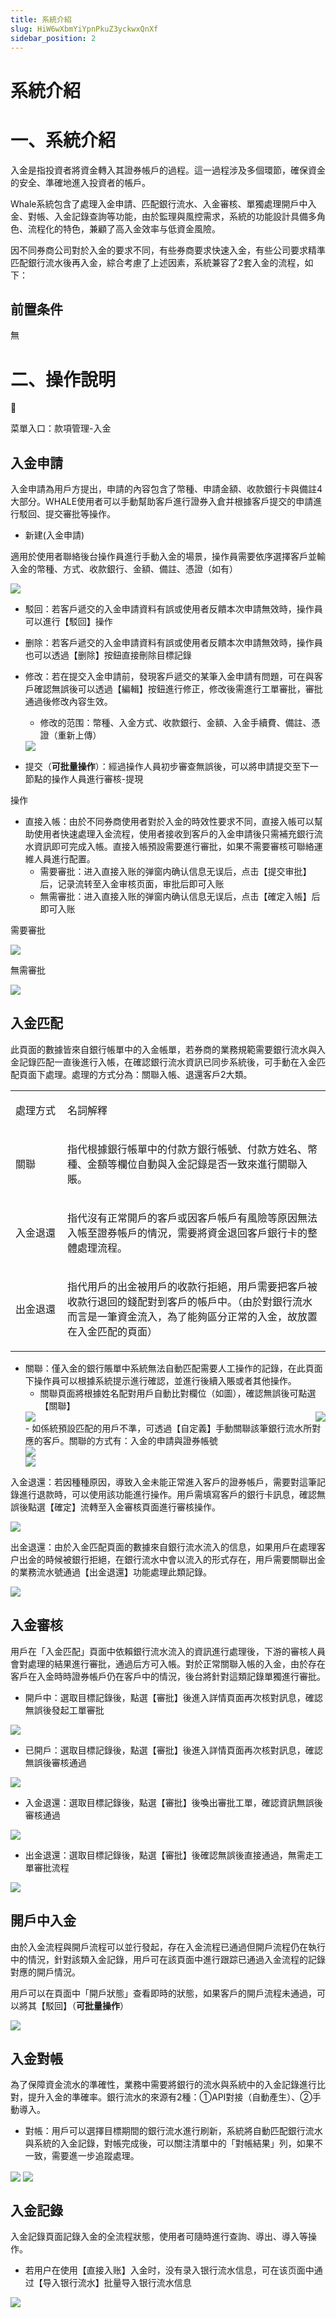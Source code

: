 ```yaml
---
title: 系統介紹
slug: HiW6wXbmYiYpnPkuZ3yckwxQnXf
sidebar_position: 2
---
```



# 系統介紹

# 一、系統介紹

入金是指投資者將資金轉入其證券帳戶的過程。這一過程涉及多個環節，確保資金的安全、準確地進入投資者的帳戶。

Whale系統包含了處理入金申請、匹配銀行流水、入金審核、單獨處理開戶中入金、對帳、入金記錄查詢等功能，由於監理與風控需求，系統的功能設計具備多角色、流程化的特色，兼顧了高入金效率与低資金風險。

因不同券商公司對於入金的要求不同，有些券商要求快速入金，有些公司要求精準匹配銀行流水後再入金，綜合考慮了上述因素，系統兼容了2套入金的流程，如下：

## 前置条件

無

# 二、操作說明

<div class="callout callout-bg-6 callout-border-6">
<div class='callout-emoji'>📍</div>
<p>菜單入口：款項管理-入金</p>
</div>

## 入金申請

入金申請為用戶方提出，申請的內容包含了幣種、申請金額、收款銀行卡與備註4大部分。WHALE使用者可以手動幫助客戶進行證券入倉并根據客戶提交的申請進行駁回、提交審批等操作。

- 新建(入金申請)

適用於使用者聯絡後台操作員進行手動入金的場景，操作員需要依序選擇客戶並輸入金的幣種、方式、收款銀行、金額、備註、憑證（如有）

<img src="/assets/KkeVbvwzToGPx1xtVh0cetdOnKd.gif" src-width="2074" src-height="1000" align="center"/>

- 駁回：若客戶遞交的入金申請資料有誤或使用者反饋本次申請無效時，操作員可以進行【駁回】操作
- 删除：若客戶遞交的入金申請資料有誤或使用者反饋本次申請無效時，操作員也可以透過【删除】按鈕直接刪除目標記錄
- 修改：若在提交入金申請前，發現客戶遞交的某筆入金申請有問題，可在與客戶確認無誤後可以透過【編輯】按鈕進行修正，修改後需進行工單審批，審批通過後修改內容生效。
    - 修改的范围：幣種、入金方式、收款銀行、金額、入金手續費、備註、憑證（重新上傳）
    <img src="/assets/IlRVbRl3toqWxFxk9tJcmms6nNf.gif" src-width="2076" src-height="998" align="center"/>

- 提交（**可批量操作**）：經過操作人員初步審查無誤後，可以將申請提交至下一節點的操作人員進行審核-提現

操作

- 直接入帳：由於不同券商使用者對於入金的時效性要求不同，直接入帳可以幫助使用者快速處理入金流程，使用者接收到客戶的入金申請後只需補充銀行流水資訊即可完成入帳。直接入帳預設需要進行審批，如果不需要審核可聯絡運維人員進行配置。
    - 需要審批：进入直接入账的弹窗内确认信息无误后，点击【提交审批】后，记录流转至入金审核页面，审批后即可入账
    - 無需審批：进入直接入账的弹窗内确认信息无误后，点击【確定入帳】后即可入账

<div class="flex gap-3 columns-2" column-size="2">
<div class="w-[50%]" width-ratio="50">
<p>需要審批</p>
<img src="/assets/FlOqbkU7loUf14xPDTscaU6cnzh.png" src-width="1678" src-height="1764" align="center"/>
</div>
<div class="w-[50%]" width-ratio="50">
<p>無需審批</p>
<img src="/assets/OYtkbLK4QolXjYx2OalckTh1nwf.png" src-width="1688" src-height="1754" align="center"/>
</div>
</div>

## 入金匹配

此頁面的數據皆來自銀行帳單中的入金帳單，若券商的業務規範需要銀行流水與入金記錄匹配一直後進行入帳，在確認銀行流水資訊已同步系統後，可手動在入金匹配頁面下處理。處理的方式分為：關聯入帳、退還客戶2大類。

<table>
<colgroup>
<col width="100"/>
<col width="544"/>
</colgroup>
<tbody>
<tr><td><p>處理方式</p></td><td><p>名詞解釋</p></td></tr>
<tr><td><p>關聯</p></td><td><p>指代根據銀行帳單中的付款方銀行帳號、付款方姓名、幣種、金額等欄位自動與入金記錄是否一致來進行關聯入賬。</p></td></tr>
<tr><td><p>入金退還</p></td><td><p>指代沒有正常開戶的客戶或因客戶帳戶有風險等原因無法入帳至證券帳戶的情況，需要將資金退回客戶銀行卡的整體處理流程。</p></td></tr>
<tr><td><p>出金退還</p></td><td><p>指代用戶的出金被用戶的收款行拒絕，用戶需要把客戶被收款行退回的錢配對到客戶的帳戶中。（由於對銀行流水而言是一筆資金流入，為了能夠區分正常的入金，故放置在入金匹配的頁面）</p></td></tr>
</tbody>
</table>

- 關聯：僅入金的銀行賬單中系統無法自動匹配需要人工操作的記錄，在此頁面下操作員可以根據系統提示進行確認，並進行後續入賬或者其他操作。
    - 關聯頁面將根據姓名配對用戶自動比對欄位（如圖），確認無誤後可點選【關聯】
    <div class="flex gap-3 columns-2" column-size="2">
    <div class="w-[50%]" width-ratio="50">
        <img src="/assets/Wb1ibQjqOoeDcjxeySLcfNXNnHd.png" src-width="3818" src-height="1842" align="right"/>
        </div>
    <div class="w-[50%]" width-ratio="50">
        <img src="/assets/Wj7sbldCoopPv3xe4rHcfuHpnNg.png" src-width="3904" src-height="1950" align="center"/>
        </div>
    </div>
    - 如係統預設匹配的用戶不準，可透過【自定義】手動關聯該筆銀行流水所對應的客戶。關聯的方式有：入金的申請與證券帳號
    <div class="flex gap-3 columns-2" column-size="2">
    <div class="w-[50%]" width-ratio="50">
        <img src="/assets/QgoqbKGL6oftC5xOl7JczjwEnRc.png" src-width="3308" src-height="1776" align="center"/>
        </div>
    <div class="w-[50%]" width-ratio="50">
        <img src="/assets/FFOubF4z9oJkS7xQCFqcSVvFnid.png" src-width="3308" src-height="1750" align="center"/>
        </div>
    </div>

入金退還：若因種種原因，導致入金未能正常進入客戶的證券帳戶，需要對這筆記錄進行退款時，可以使用該功能進行操作。用戶需填寫客戶的銀行卡訊息，確認無誤後點選【確定】流轉至入金審核頁面進行審核操作。

<img src="/assets/Q9ZybG1ano5vKixwrqzcvHSanNN.png" src-width="2436" src-height="1326" align="center"/>

出金退還：由於入金匹配頁面的數據來自銀行流水流入的信息，如果用戶在處理客户出金的時候被銀行拒絕，在銀行流水中會以流入的形式存在，用戶需要關聯出金的業務流水號通過【出金退還】功能處理此類記錄。

<img src="/assets/OouibaBavoYDtgxrTyocGWl6nle.png" src-width="2366" src-height="1234" align="center"/>

## 入金審核

用戶在「入金匹配」頁面中依賴銀行流水流入的資訊進行處理後，下游的審核人員會對處理的結果進行審批，通過后方可入帳。對於正常關聯入帳的入金，由於存在客戶在入金時時證券帳戶仍在客戶中的情況，後台將針對這類記錄單獨進行審批。

- 開戶中：選取目標記錄後，點選【審批】後進入詳情頁面再次核對訊息，確認無誤後發起工單審批

<img src="/assets/BLVBbve42ozKLPxcYHjcH9kWnFb.png" src-width="3334" src-height="1598" align="center"/>

- 已開戶：選取目標記錄後，點選【審批】後進入詳情頁面再次核對訊息，確認無誤後審核通過

<img src="/assets/Tk2DbATvmoM28OxL8S6cGZENnez.png" src-width="3318" src-height="1598" align="center"/>

- 入金退還：選取目標記錄後，點選【審批】後喚出審批工單，確認資訊無誤後審核通過

<img src="/assets/SwY0b0oBDoBkJex4zohczvxqnQb.png" src-width="3330" src-height="1596" align="center"/>

- 出金退還：選取目標記錄後，點選【審批】後確認無誤後直接通過，無需走工單審批流程

<img src="/assets/Fc1HbyiKgoLkSIxsX5JcyXVonHb.png" src-width="3318" src-height="1598" align="center"/>

## 開戶中入金

由於入金流程與開戶流程可以並行發起，存在入金流程已通過但開戶流程仍在執行中的情況，針對該類入金記錄，用戶可在該頁面中進行跟踪已通過入金流程的記錄對應的開戶情況。

用戶可以在頁面中「開戶狀態」查看即時的狀態，如果客戶的開戶流程未通過，可以將其【駁回】（**可批量操作**）

<img src="/assets/ZhLmbvYE4orSm4xen3Hc3eqrnfg.png" src-width="3392" src-height="1693" align="center"/>

## 入金對帳

為了保障資金流水的準確性，業務中需要將銀行的流水與系統中的入金記錄進行比對，提升入金的準確率。銀行流水的來源有2種：①API對接（自動產生）、②手動導入。

- 對帳：用戶可以選擇目標期間的銀行流水進行刷新，系統將自動匹配銀行流水與系統的入金記錄，對帳完成後，可以關注清單中的「對帳結果」列，如果不一致，需要進一步追蹤處理。

<img src="/assets/RBp9bICB4oZqjVxxFmYcsj4GnOh.png" src-width="3336" src-height="1770" align="center"/>

<img src="/assets/WxpxbAAATojywIxFPXfcUzAEnGb.png" src-width="3828" src-height="1870" align="center"/>

## 入金記錄

入金記錄頁面記錄入金的全流程狀態，使用者可隨時進行查詢、導出、導入等操作。

- 若用户在使用【直接入账】入金时，没有录入银行流水信息，可在该页面中通过【导入银行流水】批量导入银行流水信息

<img src="/assets/YwfSbC6XZo6Izhx7DEWcZLKPnLf.png" src-width="3816" src-height="1854" align="center"/>

